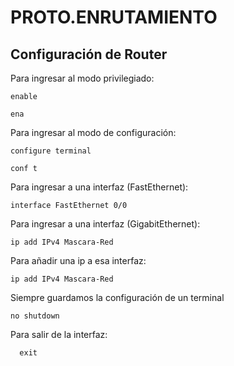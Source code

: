 # PROTO.ENRUTAMIENTO

## Configuración de Router

Para ingresar al modo privilegiado:

    enable

    ena

Para ingresar al modo de configuración:

    configure terminal

    conf t

Para ingresar a una interfaz (FastEthernet):

    interface FastEthernet 0/0
    
Para ingresar a una interfaz (GigabitEthernet):

    ip add IPv4 Mascara-Red

Para añadir una ip a esa interfaz:

    ip add IPv4 Mascara-Red

Siempre guardamos la configuración de un terminal

    no shutdown

Para salir de la interfaz:

      exit


